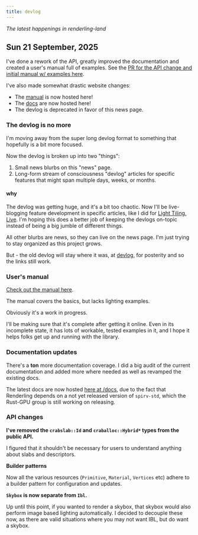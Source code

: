 ```yaml
---
title: devlog
---
```

_The latest happenings in renderling-land_

<!-- 

My private stuff used for editing. 
Pay no attention to the man behind the curtain.

👍🤞🍖🚧🔗🤦🙇☕

...⏱️

😭😈😉😊

🇳🇿 🏝️

<video controls width="100%">
  <source src="" type="video/mp4" />
  Backup text.
</video>


NOTE: THERE MUST NOT BE EMPTY LINES

<div class="images-horizontal">
    <div class="image">
        <label>Label</label>
        <img class="pixelated" width="100" src="" />
    </div>
    <div class="image">
        <label>Label</label>
        <img class="pixelated" width="100" src="" />
    </div>
</div>

<div class="image">
    <label>Label</label>
    <img
        src=""
        alt="" />
</div>

-->

## Sun 21 September, 2025

I've done a rework of the API, greatly improved the documentation and created a user's manual
full of examples.
See the [PR for the API change and initial manual w/ examples here](https://github.com/schell/renderling/pull/199).

I've also made somewhat drastic website changes:

* The [manual](/manual/index.html) is now hosted here!
* The [docs](/docs/renderling/index.html) are now hosted here!
* The devlog is deprecated in favor of this news page.

### The devlog is no more

I'm moving away from the super long devlog format to something that hopefully is a bit
more focused.

Now the devlog is broken up into two "things":

1. Small news blurbs on this "news" page.
2. Long-form stream of consciousness "devlog" articles for specific features that might
   span multiple days, weeks, or months.

#### why

The devlog was getting huge, and it's a bit too chaotic.
Now I'll be live-blogging feature development in specific articles, like I did for
[Light Tiling, Live](/articles/live/light_tiling.html).
I'm hoping this does a better job of keeping the devlogs on-topic instead of being a big jumble
of different things.

All other blurbs are news, so they can live on the news page.
I'm just trying to stay organized as this project grows.

But - the old devlog will stay where it was, at [devlog](/devlog/index.html), for posterity and so the links still work.

### User's manual

[Check out the manual here](/manual/index.html).

The manual covers the basics, but lacks lighting examples.

Obviously it's a work in progress.

I'll be making sure that it's complete after getting it online.
Even in its incomplete state, it has lots of workable, tested examples in it,
and I hope it helps folks get up and running with the library.

### Documentation updates

There's a **ton** more documentation coverage. I did a big audit of the current documentation
and added more where needed as well as revamped the existing docs.

The latest docs are now hosted [here at /docs](./docs), due to the fact that Renderling
depends on a not yet released version of `spirv-std`, which the Rust-GPU group is still 
working on releasing.

### API changes

**I've removed the `crabslab::Id` and `craballoc::Hybrid*` types from the public API.**

I figured that it shouldn't be necessary for users to understand anything about slabs and
descriptors.

**Builder patterns**

Now all the various resources (`Primitive`, `Material`, `Vertices` etc) adhere to a builder
pattern for configuration and updates.

**`Skybox` is now separate from `Ibl`.**

Up until this point, if you wanted to render a skybox, that skybox would also perform
image based lighting automatically.
I decided to decouple these now, as there are valid situations where you may not want
IBL, but do want a skybox.

